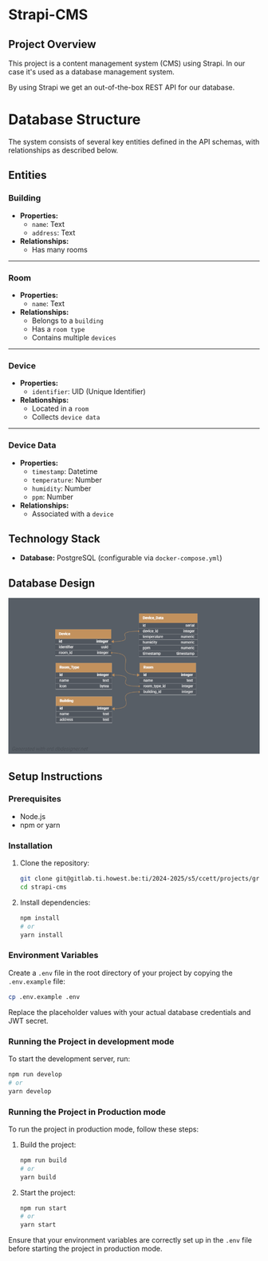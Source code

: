 # Strapi-CMS

## Project Overview
This project is a content management system (CMS) using Strapi. In our case it's used as a database management system.

By using Strapi we get an out-of-the-box REST API for our database.

# Database Structure

The system consists of several key entities defined in the API schemas, with relationships as described below.

## Entities

### Building
- **Properties:**
  - `name`: Text
  - `address`: Text
- **Relationships:**
  - Has many rooms

---

### Room
- **Properties:**
  - `name`: Text
- **Relationships:**
  - Belongs to a `building`
  - Has a `room type`
  - Contains multiple `devices`

---

### Device
- **Properties:**
  - `identifier`: UID (Unique Identifier)
- **Relationships:**
  - Located in a `room`
  - Collects `device data`

---

### Device Data
- **Properties:**
  - `timestamp`: Datetime
  - `temperature`: Number
  - `humidity`: Number
  - `ppm`: Number
- **Relationships:**
  - Associated with a `device`

## Technology Stack
- **Database:** PostgreSQL (configurable via `docker-compose.yml`)

## Database Design

![Database Design](./readme-assets/trendloom-design.png)

## Setup Instructions

### Prerequisites
- Node.js
- npm or yarn

### Installation
1. Clone the repository:
    ```sh
    git clone git@gitlab.ti.howest.be:ti/2024-2025/s5/ccett/projects/group-14/strapi-cms.git
    cd strapi-cms
    ```

2. Install dependencies:
    ```sh
    npm install
    # or
    yarn install
    ```

### Environment Variables
Create a `.env` file in the root directory of your project by copying the `.env.example` file:
```sh
cp .env.example .env
```

Replace the placeholder values with your actual database credentials and JWT secret.

### Running the Project in development mode
To start the development server, run:
```sh
npm run develop
# or
yarn develop
```

### Running the Project in Production mode
To run the project in production mode, follow these steps:

1. Build the project:
    ```sh
    npm run build
    # or
    yarn build
    ```

2. Start the project:
    ```sh
    npm run start
    # or
    yarn start
    ```

Ensure that your environment variables are correctly set up in the `.env` file before starting the project in production mode.
